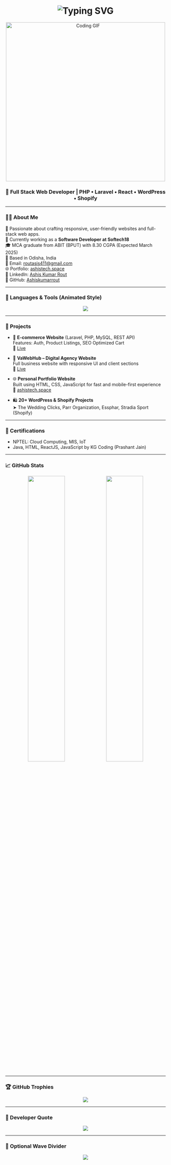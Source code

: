 <!-- Typing Animation -->
<h1 align="center">
  <img src="https://readme-typing-svg.demolab.com?font=Fira+Code&duration=3000&pause=1000&center=true&vCenter=true&width=435&lines=Hi+%F0%9F%91%8B%2C+I'm+Ashis+Kumar+Rout;Full+Stack+Developer+from+Odisha;PHP+%7C+Laravel+%7C+React+%7C+WordPress+%7C+Shopify" alt="Typing SVG" />
</h1>

<!-- Animated GIF Banner -->
<p align="center">
  <img src="https://media.giphy.com/media/qgQUggAC3Pfv687qPC/giphy.gif" width="500" alt="Coding GIF" />
</p>

<h3 align="center">🚀 Full Stack Web Developer | PHP • Laravel • React • WordPress • Shopify</h3>

---

### 👨‍💻 About Me

🎯 Passionate about crafting responsive, user-friendly websites and full-stack web apps.  
💼 Currently working as a **Software Developer at Softech18**  
🎓 MCA graduate from ABIT (BPUT) with 8.30 CGPA (Expected March 2025)  
📍 Based in Odisha, India  
📧 Email: routasis411@gmail.com  
🌐 Portfolio: [ashistech.space](https://ashistech.space)  
🔗 LinkedIn: [Ashis Kumar Rout](https://www.linkedin.com/in/ashis-rout)  
🔗 GitHub: [Ashiskumarrout](https://github.com/Ashiskumarrout)

---

### 🧰 Languages & Tools (Animated Style)

<p align="center">
  <img src="https://skillicons.dev/icons?i=html,css,js,php,laravel,react,wordpress,shopify,mysql,mongodb,git,github,bootstrap,tailwind,canva" />
</p>

---

### 💼 Projects

- 🛒 **E-commerce Website** (Laravel, PHP, MySQL, REST API)  
  Features: Auth, Product Listings, SEO Optimized Cart  
  🔗 [Live](https://ashistech.space)

- 💼 **VaWebHub – Digital Agency Website**  
  Full business website with responsive UI and client sections  
  🔗 [Live](https://ashistech.space)

- 🌐 **Personal Portfolio Website**  
  Built using HTML, CSS, JavaScript for fast and mobile-first experience  
  🔗 [ashistech.space](https://ashistech.space)

- 🛍️ **20+ WordPress & Shopify Projects**  
  ➤ The Wedding Clicks, Parr Organization, Essphar, Stradia Sport (Shopify)

---

### 📜 Certifications

- NPTEL: Cloud Computing, MIS, IoT  
- Java, HTML, ReactJS, JavaScript by KG Coding (Prashant Jain)

---

### 📈 GitHub Stats

<p align="center">
  <img src="https://github-readme-stats.vercel.app/api?username=Ashiskumarrout&show_icons=true&theme=tokyonight" width="48%" />
  <img src="https://github-readme-stats.vercel.app/api/top-langs/?username=Ashiskumarrout&layout=compact&theme=tokyonight" width="48%" />
</p>

---

### 🏆 GitHub Trophies

<p align="center">
  <img src="https://github-profile-trophy.vercel.app/?username=Ashiskumarrout&theme=radical" />
</p>

---

### 💬 Developer Quote

<p align="center">
  <img src="https://quotes-github-readme.vercel.app/api?type=horizontal&theme=tokyonight" />
</p>

---

### 🌊 Optional Wave Divider

<!-- You can remove this or add your own SVG -->
<p align="center">
  <img src="https://raw.githubusercontent.com/Ashiskumarrout/Ashiskumarrout/main/wave.svg" />
</p>
